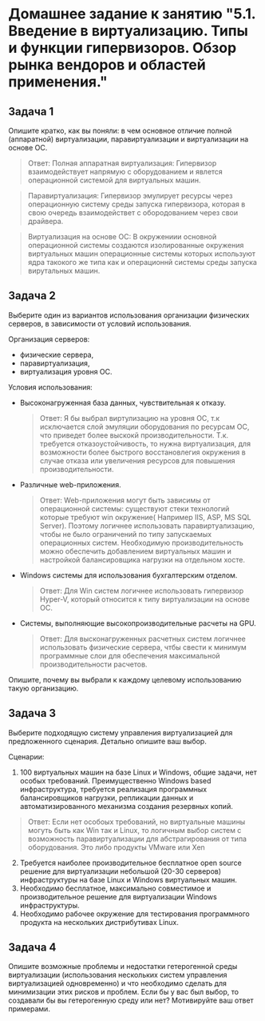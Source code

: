 
# Домашнее задание к занятию "5.1. Введение в виртуализацию. Типы и функции гипервизоров. Обзор рынка вендоров и областей применения."

## Задача 1

Опишите кратко, как вы поняли: в чем основное отличие полной (аппаратной) виртуализации, паравиртуализации и виртуализации на основе ОС.


>Ответ: 
>Полная аппаратная виртуализация: Гипервизор взаимодействует напрямую с оборудованием и явлется операционной системой для виртуальных машин.

>Паравиртуализация: Гипервизор эмулирует ресурсы через операционную систему среды запуска гипервизора, которая в свою очередь взаимодействет с обородованием через свои драйвера. 

>Виртуализация на основе ОС: В окружениии основной операционной системы создаются изолированные окружения виртуальных машин операционные системы которых используют ядра такокого же типа как и операционнй системы среды запуска вирутальных машин.


## Задача 2

Выберите один из вариантов использования организации физических серверов, в зависимости от условий использования.

Организация серверов:
- физические сервера,
- паравиртуализация,
- виртуализация уровня ОС.

Условия использования:
- Высоконагруженная база данных, чувствительная к отказу.
 
  >Ответ: Я бы выбрал виртулизацию на уровня ОС, т.к исключается слой эмуляции оборудования по ресурсам ОС, что приведет более выскокй производительности. Т.к. требуется отказоустойчивость, то нужна виртуализация, для возможности более быстрого восстановлегия окружения в случае отказа или увеличения ресурсов для повышения производительности.

- Различные web-приложения.
  
  >Ответ: Web-приложения могут быть зависимы от операционной системы: существуют стеки технологий которые требуют win окружение( Например IIS, ASP, MS SQL Server). Поэтому логичнее использовать паравиртуализацию, чтобы не было ограничений по типу запускаемых операционных систем. Необходимую производительность можно обеспечить добавлением виртуальных машин и настройкой балансировщика нагрузки на отдельном хосте.

- Windows системы для использования бухгалтерским отделом.
  
  >Ответ:
  Для Win систем логичнее использовать гипервизор Hyper-V, который относится к типу виртуализации на основе ОС.

- Системы, выполняющие высокопроизводительные расчеты на GPU.
  >Ответ: 
  Для высконагруженных расчетных систем логичнее использовать физические сервера, чтбы свести к минимум программные слои для обеспечения максимальной производительности расчетов.


Опишите, почему вы выбрали к каждому целевому использованию такую организацию.

## Задача 3

Выберите подходящую систему управления виртуализацией для предложенного сценария. Детально опишите ваш выбор.

Сценарии:

1. 100 виртуальных машин на базе Linux и Windows, общие задачи, нет особых требований. Преимущественно Windows based инфраструктура, требуется реализация программных балансировщиков нагрузки, репликации данных и автоматизированного механизма создания резервных копий.

>Ответ:
Если нет особоых требований, но виртуальные машины могуть быть как Win так и Linux, то логичным выбор систем с возможность паравиртуализации для абстрагирования от типа оборудования. Это либо продукты VMware или Xen

2. Требуется наиболее производительное бесплатное open source решение для виртуализации небольшой (20-30 серверов) инфраструктуры на базе Linux и Windows виртуальных машин.
3. Необходимо бесплатное, максимально совместимое и производительное решение для виртуализации Windows инфраструктуры.
4. Необходимо рабочее окружение для тестирования программного продукта на нескольких дистрибутивах Linux.

## Задача 4

Опишите возможные проблемы и недостатки гетерогенной среды виртуализации (использования нескольких систем управления виртуализацией одновременно) и что необходимо сделать для минимизации этих рисков и проблем. Если бы у вас был выбор, то создавали бы вы гетерогенную среду или нет? Мотивируйте ваш ответ примерами.